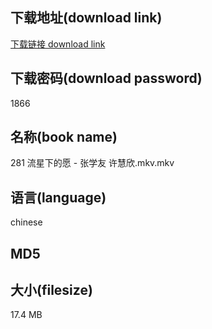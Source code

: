 ## 下载地址(download link)
[下载链接 download link](https://voluble-croquembouche-d321dc.netlify.app/?s=281+%E6%B5%81%E6%98%9F%E4%B8%8B%E7%9A%84%E6%84%BF+-+%E5%BC%A0%E5%AD%A6%E5%8F%8B+%E8%AE%B8%E6%85%A7%E6%AC%A3.mkv)

## 下载密码(download password)
1866

## 名称(book name)
281 流星下的愿 - 张学友 许慧欣.mkv.mkv

## 语言(language)
chinese

## MD5


## 大小(filesize)
17.4 MB

